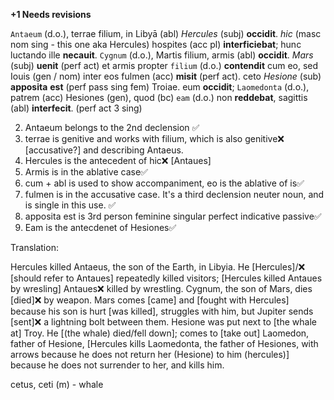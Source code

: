 **+1 Needs revisions**

`Antaeum` (d.o.), terrae filium, in Libyā (abl) *Hercules* (subj) **occidit**. *hic* (masc nom sing - this one aka Hercules) hospites (acc pl) **interficiebat**; hunc luctando ille **necauit**. `Cygnum` (d.o.), Martis filium, armis (abl) **occidit**. *Mars* (subj) **uenit** (perf act) et armis propter `filium` (d.o.) **contendit** cum eo, sed Iouis (gen / nom) inter eos fulmen (acc) **misit** (perf act). ceto *Hesione* (sub) **apposita** **est** (perf pass sing fem) Troiae. eum **occidit**; `Laomedonta` (d.o.), patrem (acc) Hesiones (gen), quod (bc) `eam` (d.o.) non **reddebat**, sagittis (abl) **interfecit**. (perf act 3 sing)

2. Antaeum belongs to the 2nd declension ✅
3. terrae is genitive and works with filium, which is also genitive❌ [accusative?] and describing Antaeus. 
4. Hercules is the antecedent of hic❌ [Antaues]
5. Armis is in the ablative case✅
6. cum + abl is used to show accompaniment, eo is the ablative of is✅
7. fulmen is in the accusative case. It's a third declension neuter noun, and is single in this use. ✅
8. apposita est is 3rd person feminine singular perfect indicative passive✅
9. Eam is the antecdenet of Hesiones✅


Translation:


Hercules killed Antaeus, the son of the Earth, in Libyia. He [Hercules]/❌ [should refer to Antaues] repeatedly killed visitors; [Hercules killed Antaues by wresling] Antaues❌ killed by wrestling. Cygnum, the son of Mars, dies [died]❌ by weapon. Mars comes [came] and [fought with Hercules] because his son is hurt [was killed], struggles with him, but Jupiter sends [sent]❌ a lightning bolt between them. Hesione was put next to [the whale at] Troy. He [(the whale) died/fell down]; comes to [take out] Laomedon, father of Hesione, [Hercules kills Laomedonta, the father of Hesiones, with arrows because he does not return her (Hesione) to him (hercules)] because he does not surrender to her, and kills him. 



cetus, ceti (m) - whale
